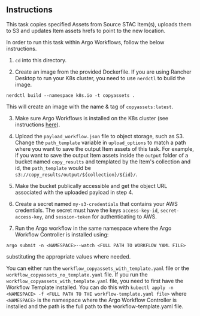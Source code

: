 ## Instructions

This task copies specified Assets from Source STAC Item(s), uploads them to S3 and updates Item assets hrefs to point to the new location.

In order to run this task within Argo Workflows, follow the below instructions.

1. `cd` into this directory.

2. Create an image from the provided Dockerfile. If you are using Rancher Desktop to run your K8s cluster, you need to use `nerdctl` to build the image.

`nerdctl build --namespace k8s.io -t copyassets .`

This will create an image with the name & tag of `copyassets:latest`.

3. Make sure Argo Workflows is installed on the K8s cluster (see instructions [here](https://argoproj.github.io/argo-workflows/quick-start/)).

4. Upload the  `payload_workflow.json` file to object storage, such as S3. Change the `path_template` variable in `upload_options` to match a path where you want to save the output Item assets of this task. For example, if you want to save the output Item assets inside the `output` folder of a bucket named `copy_results` and templated by the Item's collection and id, the `path_template` would be `s3://copy_results/output/${collection}/${id}/`.

5. Make the bucket publically accessible and get the object URL associated with the uploaded payload in step 4.

6. Create a secret named `my-s3-credentials` that contains your AWS credentials. The secret must have the keys `access-key-id`, `secret-access-key`, and `session-token` for authenticating to AWS.

6. Run the Argo workflow in the same namespace where the Argo Workflow Controller is installed using:

`argo submit -n <NAMESPACE>--watch <FULL PATH TO WORKFLOW YAML FILE>`

substituting the appropriate values where needed.

You can either run the `workflow_copyassets_with_template.yaml` file or the `workflow_copyassets_no_template.yaml` file. If you run the `workflow_copyassets_with_template.yaml` file, you need to first have the Workflow Template installed. You can do this with `kubectl apply -n <NAMESPACE> -f <FULL PATH TO THE workflow-template.yaml file>` where `<NAMESPACE>` is the namespace where the Argo Workflow Controller is installed and the path is the full path to the workflow-template.yaml file.
